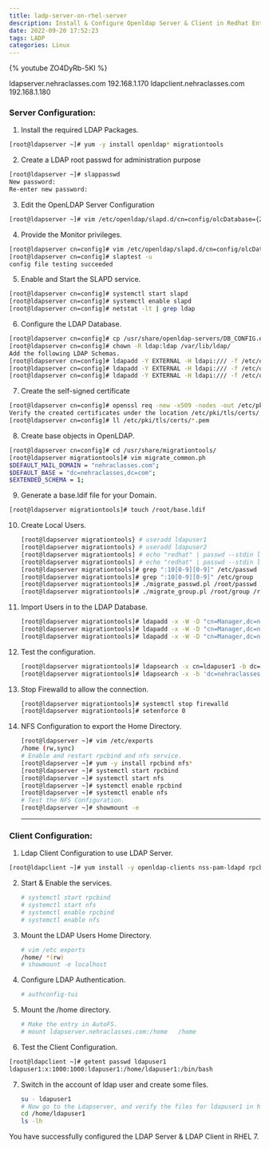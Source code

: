 ```yaml
---
title: ladp-server-on-rhel-server
description: Install & Configure Openldap Server & Client in Redhat Enterprise Linux 7
date: 2022-09-20 17:52:23
tags: LADP
categories: Linux
---
```


{% youtube ZO4DyRb-5KI %}

ldapserver.nehraclasses.com 192.168.1.170
ldapclient.nehraclasses.com 192.168.1.180

### Server Configuration:

1. Install the required LDAP Packages.
  ```bash
  [root@ldapserver ~]# yum -y install openldap* migrationtools
  ```

2. Create a LDAP root passwd for administration purpose
  ```bash
  [root@ldapserver ~]# slappasswd
  New password:
  Re-enter new password:
  ```

3. Edit the OpenLDAP Server Configuration
  ```bash
  [root@ldapserver ~]# vim /etc/openldap/slapd.d/cn=config/olcDatabase={2}hdb.ldif
  ```

4. Provide the Monitor privileges.
  ```bash
  [root@ldapserver cn=config]# vim /etc/openldap/slapd.d/cn=config/olcDatabase={1}monitor.ldif
  [root@ldapserver cn=config]# slaptest -u
  config file testing succeeded
  ```

5. Enable and Start the SLAPD service.
  ```bash
  [root@ldapserver cn=config]# systemctl start slapd
  [root@ldapserver cn=config]# systemctl enable slapd
  [root@ldapserver cn=config]# netstat -lt | grep ldap
  ```

6. Configure the LDAP Database.
  ```bash
  [root@ldapserver cn=config]# cp /usr/share/openldap-servers/DB_CONFIG.example /var/lib/ldap/DB_CONFIG
  [root@ldapserver cn=config]# chown -R ldap:ldap /var/lib/ldap/
  Add the following LDAP Schemas.
  [root@ldapserver cn=config]# ldapadd -Y EXTERNAL -H ldapi:/// -f /etc/openldap/schema/cosine.ldif
  [root@ldapserver cn=config]# ldapadd -Y EXTERNAL -H ldapi:/// -f /etc/openldap/schema/nis.ldif
  [root@ldapserver cn=config]# ldapadd -Y EXTERNAL -H ldapi:/// -f /etc/openldap/schema/inetorgperson.ldif
  ```

7. Create the self-signed certificate
  ```bash
  [root@ldapserver cn=config]# openssl req -new -x509 -nodes -out /etc/pki/tls/certs/nehraclassesldap.pem -keyout /etc/pki/tls/certs/nehraclassesldapkey.pem -days 365
  Verify the created certificates under the location /etc/pki/tls/certs/
  [root@ldapserver cn=config]# ll /etc/pki/tls/certs/*.pem
  ```

8. Create base objects in OpenLDAP.
  ```bash
  [root@ldapserver cn=config]# cd /usr/share/migrationtools/
  [root@ldapserver migrationtools]# vim migrate_common.ph
  $DEFAULT_MAIL_DOMAIN = "nehraclasses.com";
  $DEFAULT_BASE = "dc=nehraclasses,dc=com";
  $EXTENDED_SCHEMA = 1;
  ```

9. Generate a base.ldif file for your Domain.
  ```bash
  [root@ldapserver migrationtools]# touch /root/base.ldif
  ```

10. Create Local Users.
    ```bash
    [root@ldapserver migrationtools} # useradd ldapuser1
    [root@ldapserver migrationtools} # useradd ldapuser2
    [root@ldapserver migrationtools] # echo "redhat" | passwd --stdin ldapuser1
    [root@ldapserver migrationtools] # echo "redhat" | passwd --stdin ldapuser2
    [root@ldapserver migrationtools]# grep ":10[0-9][0-9]" /etc/passwd /root/passwd
    [root@ldapserver migrationtools]# grep ":10[0-9][0-9]" /etc/group  /root/group
    [root@ldapserver migrationtools]# ./migrate_passwd.pl /root/passwd /root/users.ldif
    [root@ldapserver migrationtools]# ./migrate_group.pl /root/group /root/groups.ldif
    ```

11. Import Users in to the LDAP Database.
    ```bash
    [root@ldapserver migrationtools]# ldapadd -x -W -D "cn=Manager,dc=nehraclasses,dc=com" -f /root/base.ldif
    [root@ldapserver migrationtools]# ldapadd -x -W -D "cn=Manager,dc=nehraclasses,dc=com" -f /root/users.ldif
    [root@ldapserver migrationtools]# ldapadd -x -W -D "cn=Manager,dc=nehraclasses,dc=com" -f /root/groups.ldif
    ```

12. Test the configuration.
    ```bash
    [root@ldapserver migrationtools]# ldapsearch -x cn=ldapuser1 -b dc=nehraclasses,dc=com
    [root@ldapserver migrationtools]# ldapsearch -x -b 'dc=nehraclasses,dc=com' '(objectclass=*)'
    ```

13. Stop Firewalld to allow the connection.
    ```bash
    [root@ldapserver migrationtools]# systemctl stop firewalld
    [root@ldapserver migrationtools]# setenforce 0
    ```

14. NFS Configuration to export the Home Directory.
    ```bash
    [root@ldapserver ~]# vim /etc/exports
    /home (rw,sync)
    # Enable and restart rpcbind and nfs service.
    [root@ldapserver ~]# yum -y install rpcbind nfs*
    [root@ldapserver ~]# systemctl start rpcbind
    [root@ldapserver ~]# systemctl start nfs
    [root@ldapserver ~]# systemctl enable rpcbind
    [root@ldapserver ~]# systemctl enable nfs
    # Test the NFS Configuration.
    [root@ldapserver ~]# showmount -e
    ```

    ---

### Client Configuration:

1. Ldap Client Configuration to use LDAP Server.
  ```bash
  [root@ldapclient ~]# yum install -y openldap-clients nss-pam-ldapd rpcbind* nfs*
  ```

2. Start & Enable the services.

   ```bash
   # systemctl start rpcbind
   # systemctl start nfs
   # systemctl enable rpcbind
   # systemctl enable nfs
   ```
3. Mount the LDAP Users Home Directory.

   ```bash
   # vim /etc exports
   /home/ *(rw)
   # showmount -e localhost
   ```

4. Configure LDAP Authentication.

   ```bash
   # authconfig-tui
   ```
5. Mount the /home directory.

   ```bash
   # Make the entry in AutoFS.
   # mount ldapserver.nehraclasses.com:/home   /home
   
   ```

6. Test the Client Configuration.
  ```bash
  [root@ldapclient ~]# getent passwd ldapuser1
  ldapuser1:x:1000:1000:ldapuser1:/home/ldapuser1:/bin/bash
  ```

7. Switch in the account of ldap user and create some files.

   ```bash
   su - ldapuser1
   # Now go to the Ldapserver, and verify the files for ldapuser1 in his home directory.
   cd /home/ldapuser1
   ls -lh
   ```

You have successfully configured the LDAP Server & LDAP Client in RHEL 7.

